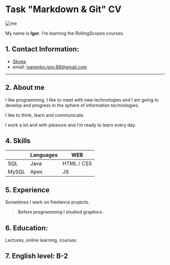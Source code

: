 
# Task "Markdown &amp; Git"  CV

![me](https://killroy13.github.io/img/photo.jpg)

My name is **Igor**. I'm learning the RollingScopes courses.
 

  

## 1.  Contact Information:

-  [Skype](https://join.skype.com/invite/nqhd0nfNgve2)
- email: ivanenko.igor.88@gmail.com

----------


## 2.  About me
I like programming. I like to meet with new technologies and I am going to develop and progress in the sphere of information technologies.

I like to think, learn and communicate.

I work a lot and with pleasure and I’m ready to learn every day.
  

## 4.  Skills
 ||Languages|WEB|
|----------------|-------------------------------|-----------------------------|
| SQL|Java|HTML / CSS            |
| MySQL|Apex            |     JS       |

  

## 5.  Experience
Sometimes I work on freelance projects. 
> **Before programming I studied graphics.**


## 6. Education:
 Lectures, online learning, courses.

## 7. English level: B-2